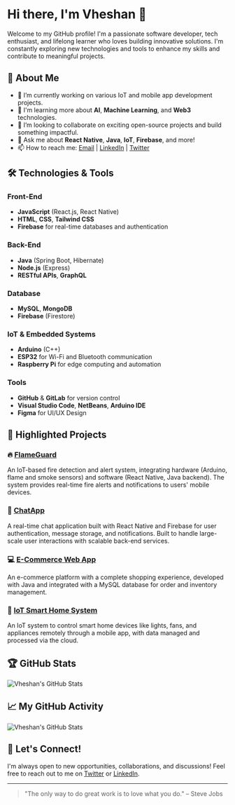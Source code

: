# Hi there, I'm Vheshan 👋

Welcome to my GitHub profile! I'm a passionate software developer, tech enthusiast, and lifelong learner who loves building innovative solutions. I'm constantly exploring new technologies and tools to enhance my skills and contribute to meaningful projects.

## 🚀 About Me

- 🔭 I’m currently working on various IoT and mobile app development projects.
- 🌱 I'm learning more about **AI**, **Machine Learning**, and **Web3** technologies.
- 👯 I’m looking to collaborate on exciting open-source projects and build something impactful.
- 💬 Ask me about **React Native**, **Java**, **IoT**, **Firebase**, and more!
- 📫 How to reach me: [Email](mailto:your.email@example.com) | [LinkedIn](https://www.linkedin.com/in/vheshan) | [Twitter](https://twitter.com/vheshan)

## 🛠️ Technologies & Tools

### Front-End
- **JavaScript** (React.js, React Native)
- **HTML**, **CSS**, **Tailwind CSS**
- **Firebase** for real-time databases and authentication

### Back-End
- **Java** (Spring Boot, Hibernate)
- **Node.js** (Express)
- **RESTful APIs**, **GraphQL**

### Database
- **MySQL**, **MongoDB**
- **Firebase** (Firestore)

### IoT & Embedded Systems
- **Arduino** (C++)
- **ESP32** for Wi-Fi and Bluetooth communication
- **Raspberry Pi** for edge computing and automation

### Tools
- **GitHub** & **GitLab** for version control
- **Visual Studio Code**, **NetBeans**, **Arduino IDE**
- **Figma** for UI/UX Design

## 🌟 Highlighted Projects

### 🔥 [FlameGuard](https://github.com/Vheshan37/Flame-Guard)
An IoT-based fire detection and alert system, integrating hardware (Arduino, flame and smoke sensors) and software (React Native, Java backend). The system provides real-time fire alerts and notifications to users' mobile devices.

### 📱 [ChatApp](https://github.com/Vheshan37/ChatApp)
A real-time chat application built with React Native and Firebase for user authentication, message storage, and notifications. Built to handle large-scale user interactions with scalable back-end services.

### 💻 [E-Commerce Web App](https://github.com/Vheshan37/E-Commerce-App)
An e-commerce platform with a complete shopping experience, developed with Java and integrated with a MySQL database for order and inventory management.

### 🔧 [IoT Smart Home System](https://github.com/Vheshan37/IoT-Smart-Home)
An IoT system to control smart home devices like lights, fans, and appliances remotely through a mobile app, with data managed and processed via the cloud.

## 🏆 GitHub Stats

![Vheshan's GitHub Stats](https://github-readme-stats.vercel.app/api?username=Vheshan37&show_icons=true&hide_title=true&count_private=true&hide=prs&theme=radical)

## 📈 My GitHub Activity

![Vheshan's GitHub Stats](https://github-readme-streak-stats.herokuapp.com/?user=Vheshan37&theme=radical)

## 💬 Let's Connect!

I'm always open to new opportunities, collaborations, and discussions! Feel free to reach out to me on [Twitter](https://twitter.com/vheshan) or [LinkedIn](https://www.linkedin.com/in/vheshan).

---

> "The only way to do great work is to love what you do." – Steve Jobs

